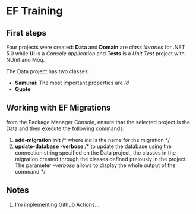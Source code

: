# EF Training

## First steps
Four projects were created: **Data** and **Domain** are *class libraries* for .NET 5.0 while **UI** is a *Console application* and **Tests** is a *Unit Test* project with NUnit and Moq.

The Data project has two classes:
  * **Samurai**: The most important properties are *Id*
  * **Quote**

## Working with EF Migrations

from the Package Manager Console, ensure that the selected project is the Data and then execute the following commands:
1. **add-migration init** /* where *init* is the name for the migration */
2. **update-database -verbose** /* to update the database using the connection string specified en the Data project, the classes in the migration created through the classes defined preiously in the project. The parameter *-verbose* allows to display the whole output of the command */

## Notes

1. I'm implementing Github Actions...